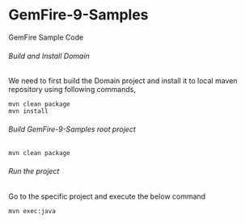 # GemFire-9-Samples
GemFire Sample Code

###### Build and Install Domain 

We need to first build the Domain project and install it to local maven repository using following commands,
```
mvn clean package
mvn install
```

###### Build GemFire-9-Samples root project

```
mvn clean package
```

###### Run the project
Go to the specific project and execute the below command
```
mvn exec:java
```